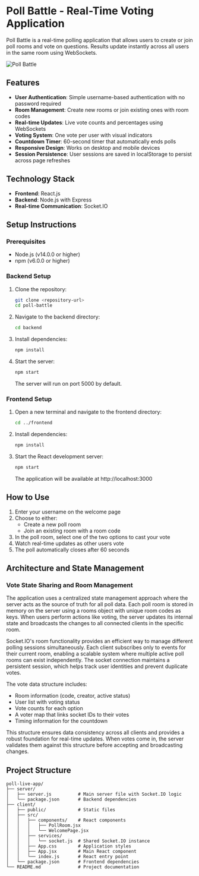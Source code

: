 # Poll Battle - Real-Time Voting Application

Poll Battle is a real-time polling application that allows users to create or join poll rooms and vote on questions. Results update instantly across all users in the same room using WebSockets.

![Poll Battle](https://i.imgur.com/example.png)

## Features

- **User Authentication**: Simple username-based authentication with no password required
- **Room Management**: Create new rooms or join existing ones with room codes
- **Real-time Updates**: Live vote counts and percentages using WebSockets
- **Voting System**: One vote per user with visual indicators
- **Countdown Timer**: 60-second timer that automatically ends polls
- **Responsive Design**: Works on desktop and mobile devices
- **Session Persistence**: User sessions are saved in localStorage to persist across page refreshes

## Technology Stack

- **Frontend**: React.js
- **Backend**: Node.js with Express
- **Real-time Communication**: Socket.IO

## Setup Instructions

### Prerequisites

- Node.js (v14.0.0 or higher)
- npm (v6.0.0 or higher)

### Backend Setup

1. Clone the repository:
   ```bash
   git clone <repository-url>
   cd poll-battle
   ```

2. Navigate to the backend directory:
   ```bash
   cd backend
   ```

3. Install dependencies:
   ```bash
   npm install
   ```

4. Start the server:
   ```bash
   npm start
   ```

   The server will run on port 5000 by default.

### Frontend Setup

1. Open a new terminal and navigate to the frontend directory:
   ```bash
   cd ../frontend
   ```

2. Install dependencies:
   ```bash
   npm install
   ```

3. Start the React development server:
   ```bash
   npm start
   ```

   The application will be available at http://localhost:3000

## How to Use

1. Enter your username on the welcome page
2. Choose to either:
   - Create a new poll room
   - Join an existing room with a room code
3. In the poll room, select one of the two options to cast your vote
4. Watch real-time updates as other users vote
5. The poll automatically closes after 60 seconds

## Architecture and State Management

### Vote State Sharing and Room Management

The application uses a centralized state management approach where the server acts as the source of truth for all poll data. Each poll room is stored in memory on the server using a rooms object with unique room codes as keys. When users perform actions like voting, the server updates its internal state and broadcasts the changes to all connected clients in the specific room.

Socket.IO's room functionality provides an efficient way to manage different polling sessions simultaneously. Each client subscribes only to events for their current room, enabling a scalable system where multiple active poll rooms can exist independently. The socket connection maintains a persistent session, which helps track user identities and prevent duplicate votes.

The vote data structure includes:
- Room information (code, creator, active status)
- User list with voting status
- Vote counts for each option
- A voter map that links socket IDs to their votes
- Timing information for the countdown

This structure ensures data consistency across all clients and provides a robust foundation for real-time updates. When votes come in, the server validates them against this structure before accepting and broadcasting changes.

## Project Structure

```
poll-live-app/
├── server/
│   ├── server.js          # Main server file with Socket.IO logic
│   └── package.json       # Backend dependencies
├── client/
│   ├── public/            # Static files
│   ├── src/
│   │   ├── components/    # React components
│   │   │   ├── PollRoom.jsx
│   │   │   └── WelcomePage.jsx
│   │   ├── services/
│   │   │   └── socket.js  # Shared Socket.IO instance
│   │   ├── App.css        # Application styles
│   │   ├── App.jsx        # Main React component
│   │   └── index.js       # React entry point
│   └── package.json       # Frontend dependencies
└── README.md              # Project documentation
```
